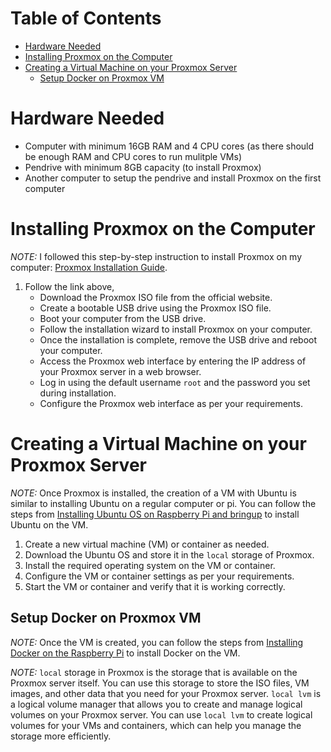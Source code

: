 # Table of Contents
- [Hardware Needed](#hardware-needed)
- [Installing Proxmox on the Computer](#installing-proxmox-on-the-computer)
- [Creating a Virtual Machine on your Proxmox Server](#creating-a-virtual-machine-on-your-proxmox-server)
  - [Setup Docker on Proxmox VM](#setup-docker-on-proxmox-vm)


# Hardware Needed
- Computer with minimum 16GB RAM and 4 CPU cores (as there should be enough RAM and CPU cores to run mulitple VMs)
- Pendrive with minimum 8GB capacity (to install Proxmox)
- Another computer to setup the pendrive and install Proxmox on the first computer

# Installing Proxmox on the Computer

_NOTE:_ I followed this step-by-step instruction to install Proxmox on my computer: [Proxmox Installation Guide](https://phoenixnap.com/kb/install-proxmox).

1. Follow the link above,
    - Download the Proxmox ISO file from the official website.
    - Create a bootable USB drive using the Proxmox ISO file.
    - Boot your computer from the USB drive.
    - Follow the installation wizard to install Proxmox on your computer.
    - Once the installation is complete, remove the USB drive and reboot your computer.
    - Access the Proxmox web interface by entering the IP address of your Proxmox server in a web browser.
    - Log in using the default username `root` and the password you set during installation.
    - Configure the Proxmox web interface as per your requirements.
    
# Creating a Virtual Machine on your Proxmox Server

_NOTE:_ Once Proxmox is installed, the creation of a VM with Ubuntu is similar to installing Ubuntu on a regular computer or pi. You can follow the steps from [Installing Ubuntu OS on Raspberry Pi and bringup](setup-raspberrypi-ubuntu.md#installing-ubuntu-os-on-raspberry-pi-and-bringup) to install Ubuntu on the VM.

1. Create a new virtual machine (VM) or container as needed.
2. Download the Ubuntu OS and store it in the `local` storage of Proxmox.
3. Install the required operating system on the VM or container.
4. Configure the VM or container settings as per your requirements.
5. Start the VM or container and verify that it is working correctly.

## Setup Docker on Proxmox VM
_NOTE:_ Once the VM is created, you can follow the steps from [Installing Docker on the Raspberry Pi](setup-raspberrypi-ubuntu.md#install-docker-on-the-raspberry-pi) to install Docker on the VM.

_NOTE:_ `local` storage in Proxmox is the storage that is available on the Proxmox server itself. You can use this storage to store the ISO files, VM images, and other data that you need for your Proxmox server. `local lvm` is a logical volume manager that allows you to create and manage logical volumes on your Proxmox server. You can use `local lvm` to create logical volumes for your VMs and containers, which can help you manage the storage more efficiently.